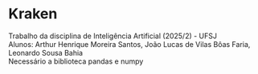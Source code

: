 # Kraken
Trabalho da disciplina de Inteligência Artificial (2025/2) - UFSJ <br>
Alunos: Arthur Henrique Moreira Santos, João Lucas de Vilas Bôas Faria, Leonardo Sousa Bahia<br>
Necessário a biblioteca pandas e numpy

